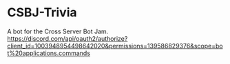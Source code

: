 # CSBJ-Trivia
A bot for the Cross Server Bot Jam.
https://discord.com/api/oauth2/authorize?client_id=1003948954498642020&permissions=139586829376&scope=bot%20applications.commands
